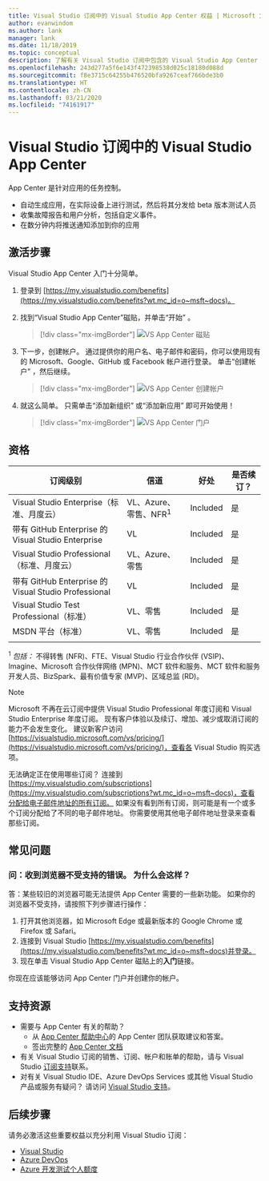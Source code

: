 ```yaml
---
title: Visual Studio 订阅中的 Visual Studio App Center 权益 | Microsoft 文档
author: evanwindom
ms.author: lank
manager: lank
ms.date: 11/18/2019
ms.topic: conceptual
description: 了解有关 Visual Studio 订阅中包含的 Visual Studio App Center 权益。
ms.openlocfilehash: 243d277a5f6e143f472398538d025c18180d088d
ms.sourcegitcommit: f8e3715c64255b476520bfa9267ceaf766bde3b0
ms.translationtype: HT
ms.contentlocale: zh-CN
ms.lasthandoff: 03/21/2020
ms.locfileid: "74161917"
---
```

# <a name="visual-studio-app-center-in-visual-studio-subscriptions"></a>Visual Studio 订阅中的 Visual Studio App Center

App Center 是针对应用的任务控制。

- 自动生成应用，在实际设备上进行测试，然后将其分发给 beta 版本测试人员
- 收集故障报告和用户分析，包括自定义事件。
- 在数分钟内将推送通知添加到你的应用

## <a name="activation-steps"></a>激活步骤
Visual Studio App Center 入门十分简单。
1. 登录到 [https://my.visualstudio.com/benefits](https://my.visualstudio.com/benefits?wt.mc_id=o~msft~docs)。

2. 找到“Visual Studio App Center”磁贴，并单击“开始”  。
    > [!div class="mx-imgBorder"]
    > ![VS App Center 磁贴](_img/vs-app-center/vs-app-center-tile.png)

3. 下一步，创建帐户。  通过提供你的用户名、电子邮件和密码，你可以使用现有的 Microsoft、Google、GitHub 或 Facebook 帐户进行登录。  单击“创建帐户”  ，然后继续。
    > [!div class="mx-imgBorder"]
    > ![VS App Center 创建帐户](_img/vs-app-center/vs-app-center-create-account.png)

4. 就这么简单。  只需单击“添加新组织”  或“添加新应用”  即可开始使用！
    > [!div class="mx-imgBorder"]
    > ![VS App Center 门户](_img/vs-app-center/vs-app-center-portal.png)

## <a name="eligibility"></a>资格

| 订阅级别                                                 |     信道                                            | 好处                                                          | 是否续订？    |
|--------------------------------------------------------------------|---------------------------------------------------------|------------------------------------------------------------------|---------------|
| Visual Studio Enterprise（标准、月度云）   | VL、Azure、零售、NFR<sup>1</sup> | Included       |  是          |
| 带有 GitHub Enterprise 的 Visual Studio Enterprise  | VL | Included       |  是          |
| Visual Studio Professional（标准、月度云） | VL、Azure、零售                                       | Included                                                            |是 |
| 带有 GitHub Enterprise 的 Visual Studio Professional | VL                                      | Included                                                            |是 |
| Visual Studio Test Professional（标准）                         | VL、零售                                              | Included                                                            |是 |
| MSDN 平台（标准）                                          | VL、零售                                              | Included                                                            |是 |
||

<sup>1</sup>  *包括：* 不得转售 (NFR)、FTE、Visual Studio 行业合作伙伴 (VSIP)、Imagine、Microsoft 合作伙伴网络 (MPN)、MCT 软件和服务、MCT 软件和服务开发人员、BizSpark、最有价值专家 (MVP)、区域总监 (RD)。

> [!NOTE]
> Microsoft 不再在云订阅中提供 Visual Studio Professional 年度订阅和 Visual Studio Enterprise 年度订阅。 现有客户体验以及续订、增加、减少或取消订阅的能力不会发生变化。 建议新客户访问 [https://visualstudio.microsoft.com/vs/pricing/](https://visualstudio.microsoft.com/vs/pricing/)，查看各 Visual Studio 购买选项。

无法确定正在使用哪些订阅？  连接到 [https://my.visualstudio.com/subscriptions](https://my.visualstudio.com/subscriptions?wt.mc_id=o~msft~docs)，查看分配给电子邮件地址的所有订阅。 如果没有看到所有订阅，则可能是有一个或多个订阅分配给了不同的电子邮件地址。  你需要使用其他电子邮件地址登录来查看那些订阅。

## <a name="frequently-asked-questions"></a>常见问题

### <a name="q--i-get-an-error-that-my-browser-is-unsupported--whats-wrong"></a>问：收到浏览器不受支持的错误。  为什么会这样？
答：某些较旧的浏览器可能无法提供 App Center 需要的一些新功能。  如果你的浏览器不受支持，请按照下列步骤进行操作：
1. 打开其他浏览器，如 Microsoft Edge 或最新版本的 Google Chrome 或 Firefox 或 Safari。
2. 连接到 Visual Studio [https://my.visualstudio.com/benefits](https://my.visualstudio.com/benefits?wt.mc_id=o~msft~docs)并登录。
3. 现在单击 Visual Studio App Center 磁贴上的**入门**链接。

你现在应该能够访问 App Center 门户并创建你的帐户。

## <a name="support-resources"></a>支持资源
- 需要与 App Center 有关的帮助？
  - 从 [App Center 帮助中心](https://intercom.help/appcenter/)的 App Center 团队获取建议和答案。
  - 签出完整的 [App Center 文档](/appcenter/)
- 有关 Visual Studio 订阅的销售、订阅、帐户和账单的帮助，请与 Visual Studio [订阅支持](https://visualstudio.microsoft.com/subscriptions/support/)联系。
- 对有关 Visual Studio IDE、Azure DevOps Services 或其他 Visual Studio 产品或服务有疑问？  请访问 [Visual Studio 支持](https://visualstudio.microsoft.com/support/)。

## <a name="next-steps"></a>后续步骤
请务必激活这些重要权益以充分利用 Visual Studio 订阅：
- [Visual Studio](vs-ide-benefit.md)
- [Azure DevOps](vs-azure-devops.md)
- [Azure 开发测试个人额度](vs-azure.md)